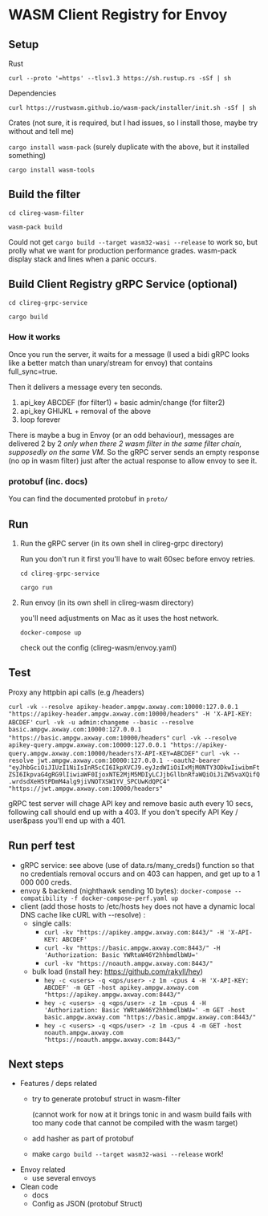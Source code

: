 # WASM Client Registry for Envoy

## Setup

Rust

`curl --proto '=https' --tlsv1.3 https://sh.rustup.rs -sSf | sh`

Dependencies

`curl https://rustwasm.github.io/wasm-pack/installer/init.sh -sSf | sh`

Crates (not sure, it is required, but I had issues, so I install those, maybe try without and tell me)

`cargo install wasm-pack` (surely duplicate with the above, but it installed something)

`cargo install wasm-tools`

## Build the filter
`cd clireg-wasm-filter`

`wasm-pack build`

Could not get `cargo build --target wasm32-wasi --release` to work so, but prolly what we want for production performance grades. wasm-pack display stack and lines when a panic occurs.

## Build Client Registry gRPC Service (optional)

`cd clireg-grpc-service`

`cargo build`

### How it works

Once you run the server, it waits for a message (I used a bidi gRPC looks like a better match than unary/stream for envoy) that contains full_sync=true.

Then it delivers a message every ten seconds.
1. api_key ABCDEF (for filter1) + basic admin/change (for filter2)
2. api_key GHIJKL + removal of the above
3. loop forever

There is maybe a bug in Envoy (or an odd behaviour), messages are delivered 2 by 2 
*only when there 2 wasm filter in the same filter chain, supposedly on the same VM*.
So the gRPC server sends an empty response (no op in wasm filter) just after the actual response to allow envoy to see it.

### protobuf (inc. docs)

You can find the documented protobuf in `proto/` 

## Run

1. Run the gRPC server (in its own shell in clireg-grpc directory) 

   Run you don't run it first you'll have to wait 60sec before envoy retries.

   `cd clireg-grpc-service`

   `cargo run`

2. Run envoy (in its own shell in clireg-wasm directory)

   you'll need adjustments on Mac as it uses the host network.

   `docker-compose up`

   check out the config (clireg-wasm/envoy.yaml)

## Test

Proxy any httpbin api calls (e.g /headers)

`curl -vk --resolve apikey-header.ampgw.axway.com:10000:127.0.0.1 "https://apikey-header.ampgw.axway.com:10000/headers" -H 'X-API-KEY: ABCDEF'`
`curl -vk -u admin:changeme --basic --resolve basic.ampgw.axway.com:10000:127.0.0.1 "https://basic.ampgw.axway.com:10000/headers"`
`curl -vk --resolve apikey-query.ampgw.axway.com:10000:127.0.0.1 "https://apikey-query.ampgw.axway.com:10000/headers?X-API-KEY=ABCDEF"`
`curl -vk --resolve jwt.ampgw.axway.com:10000:127.0.0.1 --oauth2-bearer "eyJhbGciOiJIUzI1NiIsInR5cCI6IkpXVCJ9.eyJzdWIiOiIxMjM0NTY3ODkwIiwibmFtZSI6IkpvaG4gRG9lIiwiaWF0IjoxNTE2MjM5MDIyLCJjbGllbnRfaWQiOiJiZW5vaXQifQ.wrdsdXeH5tPDmM4alg9jiVNOTXSW1YV_SPCUwKdQPC4" "https://jwt.ampgw.axway.com:10000/headers"`

gRPC test server will chage API key and remove basic auth every 10 secs, following call should end up with a 403.
If you don't specify API Key / user&pass you'll end up with a 401.

## Run perf test
* gRPC service: see above (use of data.rs/many_creds() function so that no credentials removal occurs and on 403 can happen, and get up to a 1 000 000 creds.
* envoy & backend (nighthawk sending 10 bytes): `docker-compose --compatibility -f docker-compose-perf.yaml up`
* client (add those hosts to /etc/hosts `hey` does not have a dynamic local DNS cache like cURL with --resolve) :
  * single calls:
    * `curl -kv "https://apikey.ampgw.axway.com:8443/" -H 'X-API-KEY: ABCDEF'`
    * `curl -kv "https://basic.ampgw.axway.com:8443/" -H 'Authorization: Basic YWRtaW46Y2hhbmdlbWU='`
    * `curl -kv "https://noauth.ampgw.axway.com:8443/"`
  * bulk load (install hey: https://github.com/rakyll/hey)
    * `hey -c <users> -q <qps/user> -z 1m -cpus 4 -H 'X-API-KEY: ABCDEF' -m GET -host apikey.ampgw.axway.com "https://apikey.ampgw.axway.com:8443/"`
    * `hey -c <users> -q <qps/user> -z 1m -cpus 4 -H 'Authorization: Basic YWRtaW46Y2hhbmdlbWU=' -m GET -host basic.ampgw.axway.com "https://basic.ampgw.axway.com:8443/"`
    * `hey -c <users> -q <qps/user> -z 1m -cpus 4 -m GET -host noauth.ampgw.axway.com "https://noauth.ampgw.axway.com:8443/"`

## Next steps

* Features / deps related
  * try to generate protobuf struct in wasm-filter

    (cannot work for now at it brings tonic in and wasm build fails with too many code that cannot be compiled with the wasm target)
  * add hasher as part of protobuf
  * make `cargo build --target wasm32-wasi --release` work!
* Envoy related
   * use several envoys
* Clean code
  * docs
  * Config as JSON (protobuf Struct)

